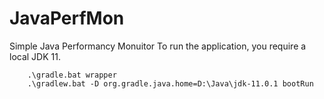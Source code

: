 # JavaPerfMon
Simple Java Performancy Monuitor
To run the application, you require a local JDK 11.
```
	.\gradle.bat wrapper
	.\gradlew.bat -D org.gradle.java.home=D:\Java\jdk-11.0.1 bootRun
